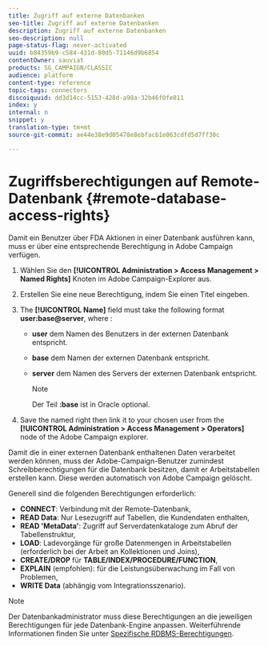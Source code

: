 ```yaml
---
title: Zugriff auf externe Datenbanken
seo-title: Zugriff auf externe Datenbanken
description: Zugriff auf externe Datenbanken
seo-description: null
page-status-flag: never-activated
uuid: b84359b9-c584-431d-80d5-71146d9b6854
contentOwner: sauviat
products: SG_CAMPAIGN/CLASSIC
audience: platform
content-type: reference
topic-tags: connectors
discoiquuid: dd3d14cc-5153-428d-a98a-32b46f0fe811
index: y
internal: n
snippet: y
translation-type: tm+mt
source-git-commit: ae44e38e9d05478e8ebfacb1e063cdfd5d7ff30c

---
```



# Zugriffsberechtigungen auf Remote-Datenbank {#remote-database-access-rights}

Damit ein Benutzer über FDA Aktionen in einer Datenbank ausführen kann, muss er über eine entsprechende Berechtigung in Adobe Campaign verfügen.

1. Wählen Sie den **[!UICONTROL Administration > Access Management > Named Rights]** Knoten im Adobe Campaign-Explorer aus.
1. Erstellen Sie eine neue Berechtigung, indem Sie einen Titel eingeben.
1. The **[!UICONTROL Name]** field must take the following format **user:base@server**, where :

   * **user** dem Namen des Benutzers in der externen Datenbank entspricht.
   * **base** dem Namen der externen Datenbank entspricht.
   * **server** dem Namen des Servers der externen Datenbank entspricht.

      >[!NOTE]
      >
      >Der Teil **:base** ist in Oracle optional.

1. Save the named right then link it to your chosen user from the **[!UICONTROL Administration > Access Management > Operators]** node of the Adobe Campaign explorer.

Damit die in einer externen Datenbank enthaltenen Daten verarbeitet werden können, muss der Adobe-Campaign-Benutzer zumindest Schreibberechtigungen für die Datenbank besitzen, damit er Arbeitstabellen erstellen kann. Diese werden automatisch von Adobe Campaign gelöscht.

Generell sind die folgenden Berechtigungen erforderlich:

* **CONNECT**: Verbindung mit der Remote-Datenbank,
* **READ Data**: Nur Lesezugriff auf Tabellen, die Kundendaten enthalten,
* **READ &#39;MetaData&#39;**: Zugriff auf Serverdatenkataloge zum Abruf der Tabellenstruktur,
* **LOAD**: Ladevorgänge für große Datenmengen in Arbeitstabellen (erforderlich bei der Arbeit an Kollektionen und Joins),
* **CREATE/DROP** für **TABLE/INDEX/PROCEDURE/FUNCTION**,
* **EXPLAIN** (empfohlen): für die Leistungsüberwachung im Fall von Problemen,
* **WRITE Data** (abhängig vom Integrationsszenario).

>[!NOTE]
>
>Der Datenbankadministrator muss diese Berechtigungen an die jeweiligen Berechtigungen für jede Datenbank-Engine anpassen. Weiterführende Informationen finden Sie unter [Spezifische RDBMS-Berechtigungen](https://docs.adobe.com/content/help/en/campaign-classic/using/assets/fda_rdbms_rights.pdf).